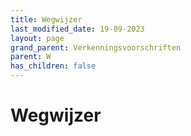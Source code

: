 ```yaml
---
title: Wegwijzer
last_modified_date: 19-09-2023
layout: page
grand_parent: Verkenningsvoorschriften
parent: W
has_children: false
---
```


Wegwijzer
=========

